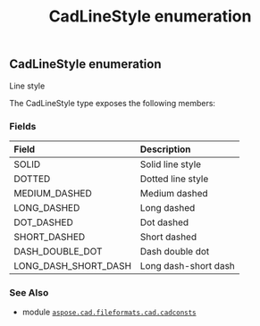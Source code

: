 ﻿---
title: CadLineStyle enumeration
second_title: Aspose.CAD for Python via .NET API References
description: 
type: docs
weight: 270
url: /python-net/aspose.cad.fileformats.cad.cadconsts/cadlinestyle/
is_root: false
---

## CadLineStyle enumeration

Line style



The CadLineStyle type exposes the following members:

### Fields
| Field | Description |
| :- | :- |
| SOLID | Solid line style |
| DOTTED | Dotted line style |
| MEDIUM_DASHED | Medium dashed |
| LONG_DASHED | Long dashed |
| DOT_DASHED | Dot dashed |
| SHORT_DASHED | Short dashed |
| DASH_DOUBLE_DOT | Dash double dot |
| LONG_DASH_SHORT_DASH | Long dash-short dash |



### See Also
* module [`aspose.cad.fileformats.cad.cadconsts`](..)
